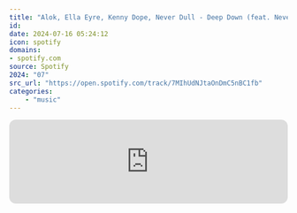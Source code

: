 ```yaml
---
title: "Alok, Ella Eyre, Kenny Dope, Never Dull - Deep Down (feat. Never Dull)"
id: 
date: 2024-07-16 05:24:12
icon: spotify
domains:
- spotify.com
source: Spotify
2024: "07"
src_url: "https://open.spotify.com/track/7MIhUdNJtaOnDmC5nBC1fb"
categories:
    - "music"
---
```

<iframe style="border-radius: 12px" width="100%" height="152" title="Spotify Embed: Deep Down (feat. Never Dull)" frameborder="0" allowfullscreen allow="autoplay; clipboard-write; encrypted-media; fullscreen; picture-in-picture" loading="lazy" src="https://open.spotify.com/embed/track/7MIhUdNJtaOnDmC5nBC1fb?utm_source=oembed"></iframe>
